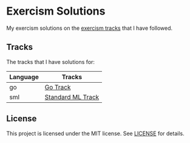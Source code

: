 # Exercism Solutions
My exercism solutions on the [exercism tracks](https://exercism.org/tracks) that I have followed.

## Tracks
The tracks that I have solutions for:

| Language | Tracks |
| -------- | ------ |
| go       | [Go Track](https://exercism.org/tracks/go) |
| sml      | [Standard ML Track](https://exercism.org/tracks/sml) |


## License
This project is licensed under the MIT license. See [LICENSE](LICENSE) for details.